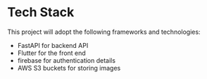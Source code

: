 # Tech Stack
This project will adopt the following frameworks and technologies:
* FastAPI for backend API
* Flutter for the front end
* firebase for authentication details
* AWS S3 buckets for storing images
<!-- 
# In
* join_count_per_event
* user_images, user_image_likes -->